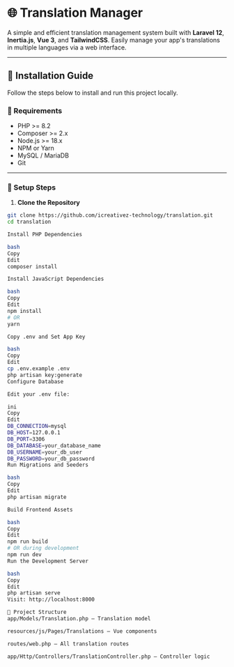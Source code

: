 # 🌐 Translation Manager

A simple and efficient translation management system built with **Laravel 12**, **Inertia.js**, **Vue 3**, and **TailwindCSS**. Easily manage your app's translations in multiple languages via a web interface.

---

## 📁 Installation Guide

Follow the steps below to install and run this project locally.

### 🔧 Requirements

- PHP >= 8.2
- Composer >= 2.x
- Node.js >= 18.x
- NPM or Yarn
- MySQL / MariaDB
- Git

---

### 🚀 Setup Steps

1. **Clone the Repository**

```bash
git clone https://github.com/icreativez-technology/translation.git
cd translation

Install PHP Dependencies

bash
Copy
Edit
composer install

Install JavaScript Dependencies

bash
Copy
Edit
npm install
# OR
yarn

Copy .env and Set App Key

bash
Copy
Edit
cp .env.example .env
php artisan key:generate
Configure Database

Edit your .env file:

ini
Copy
Edit
DB_CONNECTION=mysql
DB_HOST=127.0.0.1
DB_PORT=3306
DB_DATABASE=your_database_name
DB_USERNAME=your_db_user
DB_PASSWORD=your_db_password
Run Migrations and Seeders

bash
Copy
Edit
php artisan migrate

Build Frontend Assets

bash
Copy
Edit
npm run build
# OR during development
npm run dev
Run the Development Server

bash
Copy
Edit
php artisan serve
Visit: http://localhost:8000

📂 Project Structure
app/Models/Translation.php – Translation model

resources/js/Pages/Translations – Vue components

routes/web.php – All translation routes

app/Http/Controllers/TranslationController.php – Controller logic


